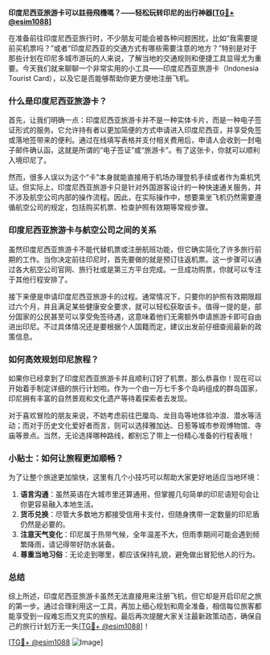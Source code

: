 **印度尼西亚旅游卡可以註冊飛機嗎？——轻松玩转印尼的出行神器[[TG💪+ @esim1088](https://t.me/s/esim1088)]**

在准备前往印度尼西亚旅行时，不少朋友可能会被各种问题困扰，比如“我需要提前买机票吗？”或者“印度尼西亚的交通方式有哪些需要注意的地方？”特别是对于那些计划在印尼多城市游玩的人来说，了解当地的交通规则和便捷工具显得尤为重要。今天我们就来聊聊一个非常实用的小工具——印度尼西亚旅游卡（Indonesia Tourist Card），以及它是否能够帮助你更方便地注册飞机。

### 什么是印度尼西亚旅游卡？

首先，让我们明确一点：印度尼西亚旅游卡并不是一种实体卡片，而是一种电子签证形式的服务。它允许持有者以更加简便的方式申请进入印度尼西亚，并享受免签或落地签带来的便利。通过在线填写表格并支付相关费用后，申请人会收到一封电子邮件确认函，这就是所谓的“电子签证”或“旅游卡”。有了这张卡，你就可以顺利入境印尼了。

然而，很多人误以为这个“卡”本身就能直接用于机场办理登机手续或者作为乘机凭证。但实际上，印度尼西亚旅游卡只是针对外国游客设计的一种快速通关服务，并不涉及航空公司内部的操作流程。因此，在实际操作中，想要乘坐飞机仍然需要遵循航空公司的规定，包括购买机票、检查护照有效期等常规步骤。

### 印度尼西亚旅游卡与航空公司之间的关系

虽然印度尼西亚旅游卡不能代替机票或注册航班功能，但它确实简化了许多旅行前期的工作。当你决定前往印尼时，首先要做的就是预订往返机票。这一步骤可以通过各大航空公司官网、旅行社或是第三方平台完成。一旦成功购票，你就可以专注于其他行程安排了。

接下来便是申请印度尼西亚旅游卡的过程。通常情况下，只要你的护照有效期限超过六个月，并且满足某些健康安全要求，就可以轻松获取该卡。值得一提的是，部分国家的公民甚至可以享受免签待遇，这意味着他们无需额外申请旅游卡即可自由进出印尼。不过具体情况还是要根据个人国籍而定，建议出发前仔细查阅最新的政策信息。

### 如何高效规划印尼旅程？

如果你已经拿到了印度尼西亚旅游卡并且顺利订好了机票，那么恭喜你！现在可以开始着手制定详细的旅行计划啦。作为一个由一万七千多个岛屿组成的群岛国家，印尼拥有丰富的自然景观和文化遗产等待着探索者去发现。

对于喜欢冒险的朋友来说，不妨考虑前往巴厘岛、龙目岛等地体验冲浪、潜水等活动；而对于历史文化爱好者而言，则可以选择雅加达、日惹等城市参观博物馆、寺庙等景点。当然，无论选择哪种路线，都别忘了带上一份精心准备的行程表哦！

### 小贴士：如何让旅程更加顺畅？

为了让整个旅途更加愉快，这里有几个小技巧可以帮助大家更好地适应当地环境：

1. **语言沟通**：虽然英语在大城市里还算通用，但掌握几句简单的印尼语短句会让你更容易融入本地生活。
2. **货币兑换**：尽管大多数地方都接受信用卡支付，但随身携带一定数量的印尼盾仍然是必要的。
3. **注意天气变化**：印尼属于热带气候，全年温差不大，但雨季期间可能会遇到频繁降雨，请记得带好防水装备。
4. **尊重当地习俗**：无论走到哪里，都应该保持礼貌，避免做出冒犯他人的行为。

### 总结

综上所述，印度尼西亚旅游卡虽然无法直接用来注册飞机，但它却是开启印尼之旅的第一步。通过合理利用这一工具，再加上细心规划和周全准备，相信每位旅客都能享受到一段难忘而又充实的旅程。最后再次提醒大家关注最新政策动态，确保自己的旅行计划万无一失[[TG💪+ @esim1088](https://t.me/s/esim1088)]！

[[TG💪+ @esim1088](https://t.me/s/esim1088) ![Image](https://i.postimg.cc/4NQfJmqS/Snipaste-2025-05-13-00-14-12.png)]